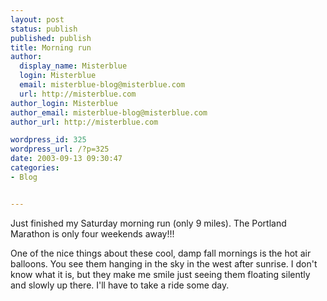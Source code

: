```yaml
---
layout: post
status: publish
published: publish
title: Morning run
author:
  display_name: Misterblue
  login: Misterblue
  email: misterblue-blog@misterblue.com
  url: http://misterblue.com
author_login: Misterblue
author_email: misterblue-blog@misterblue.com
author_url: http://misterblue.com

wordpress_id: 325
wordpress_url: /?p=325
date: 2003-09-13 09:30:47
categories:
- Blog


---
```

<p>
Just finished my Saturday morning run (only 9 miles).
The
Portland Marathon
is only four weekends away!!!
</p>
<p>
One of the nice things about these cool, damp fall mornings is the
hot air balloons.
You see them hanging in the sky in the west after sunrise.
I don't know what it is, but they make me smile just seeing them
floating silently and slowly up there.
I'll have to take a ride some day.
</p>
